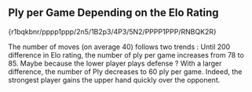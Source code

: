 ## Ply per Game Depending on the Elo Rating ##

{r1bqkbnr/pppp1ppp/2n5/1B2p3/4P3/5N2/PPPP1PPP/RNBQK2R}

The number of moves (on average 40) follows two trends :
Until 200 difference in Elo rating, the number of ply per game increases from 78 to 85. Maybe because the lower player plays defense ?
With a larger difference, the number of Ply decreases to 60 ply per game. Indeed, the strongest player gains the upper hand quickly over the opponent.